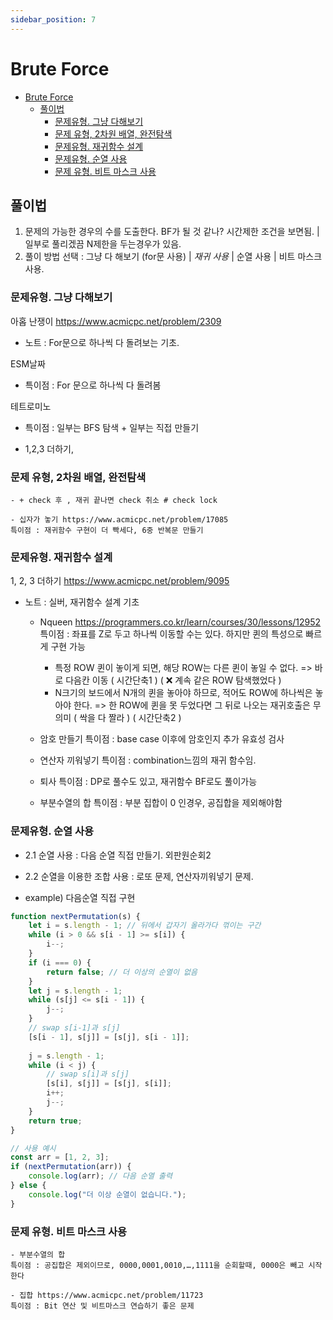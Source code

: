 ```yaml
---
sidebar_position: 7
---
```


# Brute Force  
- [Brute Force](#brute-force)
  - [풀이법](#풀이법)
    - [문제유형. 그냥 다해보기](#문제유형-그냥-다해보기)
    - [문제 유형, 2차원 배열, 완전탐색](#문제-유형-2차원-배열-완전탐색)
    - [문제유형. 재귀함수 설계](#문제유형-재귀함수-설계)
    - [문제유형. 순열 사용](#문제유형-순열-사용)
    - [문제 유형. 비트 마스크 사용](#문제-유형-비트-마스크-사용)


## 풀이법

1. 문제의 가능한 경우의 수를 도출한다. BF가 될 것 같나? 시간제한 조건을 보면됨. | 일부로 풀리겠끔 N제한을 두는경우가 있음.  
2. 풀이 방법 선택 : 그냥 다 해보기 (for문 사용) | *재귀 사용* | 순열 사용  | 비트 마스크 사용.  


### 문제유형. 그냥 다해보기

아홉 난쟁이 https://www.acmicpc.net/problem/2309  
- 노트 : For문으로 하나씩 다 돌려보는 기초.  

ESM날짜
- 특이점 : For 문으로 하나씩 다 돌려봄

테트로미노
- 특이점 : 일부는 BFS 탐색 + 일부는 직접 만들기

- 1,2,3 더하기, 


### 문제 유형, 2차원 배열, 완전탐색
	- + check 후 , 재귀 끝나면 check 취소 # check lock

	- 십자가 놓기 https://www.acmicpc.net/problem/17085
	특이점 : 재귀함수 구현이 더 빡세다, 6중 반복문 만들기

### 문제유형. 재귀함수 설계

1, 2, 3 더하기 https://www.acmicpc.net/problem/9095  
- 노트 : 실버, 재귀함수 설계 기초


	- Nqueen https://programmers.co.kr/learn/courses/30/lessons/12952
	특이점 : 
		좌표를 Z로 두고 하나씩 이동할 수는 있다. 하지만 퀸의 특성으로 빠르게 구현 가능
		- 특정 ROW 퀸이 놓이게 되면, 해당 ROW는 다른 퀸이 놓일 수 없다.
		=> 바로 다음칸 이동 ( 시간단축1 ) ( ❌ 계속 같은 ROW 탐색했었다 )
		- N크기의 보드에서 N개의 퀸을 놓아야 하므로, 적어도 ROW에 하나씩은 놓아야 한다. 
		=> 한 ROW에 퀸을 못 두었다면 그 뒤로 나오는 재귀호출은 무의미 ( 싹을 다 짤라 ) ( 시간단축2 )
		

	- 암호 만들기 
	특이점 : base case 이후에 암호인지 추가 유효성 검사
	
	- 연산자 끼워넣기
	특이점 : combination느낌의 재귀 함수임. 
	
	- 퇴사
	특이점 : DP로 풀수도 있고, 재귀함수 BF로도 풀이가능
	
	- 부분수열의 합
	특이점 : 부분 집합이 0 인경우, 공집합을 제외해야함


### 문제유형. 순열 사용


- 2.1 순열 사용 : 다음 순열 직접 만들기. 외판원순회2
- 2.2 순열을 이용한 조합 사용 : 로또 문제, 연산자끼워넣기 문제.



- example) 다음순열 직접 구현

```js
function nextPermutation(s) {
    let i = s.length - 1; // 뒤에서 갑자기 올라가다 꺾이는 구간
    while (i > 0 && s[i - 1] >= s[i]) {
        i--;
    }
    if (i === 0) {
        return false; // 더 이상의 순열이 없음
    }
    let j = s.length - 1;
    while (s[j] <= s[i - 1]) {
        j--;
    }
    // swap s[i-1]과 s[j]
    [s[i - 1], s[j]] = [s[j], s[i - 1]];
    
    j = s.length - 1;
    while (i < j) {
        // swap s[i]과 s[j]
        [s[i], s[j]] = [s[j], s[i]];
        i++;
        j--;
    }
    return true;
}

// 사용 예시
const arr = [1, 2, 3];
if (nextPermutation(arr)) {
    console.log(arr); // 다음 순열 출력
} else {
    console.log("더 이상 순열이 없습니다.");
}
```


### 문제 유형. 비트 마스크 사용

	- 부분수열의 합
	특이점 : 공집합은 제외이므로, 0000,0001,0010,…,1111을 순회할때, 0000은 빼고 시작한다
	
	- 집합 https://www.acmicpc.net/problem/11723
	특이점 : Bit 연산 및 비트마스크 연습하기 좋은 문제
	


